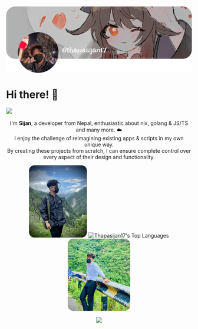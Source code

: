 ![banner](assets/banner.png)

# Hi there! 👋
![](https://komarev.com/ghpvc/?username=thapasijan17)

<p align="center">
  I'm <strong>Sijan</strong>, a developer from Nepal, enthusiastic about nix, golang & JS/TS and many more. ☁️ 
  <br/>I enjoy the challenge of reimagining existing apps & scripts in my own unique way.
  <br/>By creating these projects from scratch, I can ensure complete control over every aspect of their design and functionality.
</p>


<p align="center">
  <img alt="This is me!" src="assets/idx1.png" height="196px">
  <a><img alt="Thapasijan17's Top Languages" src="https://denvercoder1-github-readme-stats.vercel.app/api/top-langs/?username=thapasijan17&langs_count=8&layout=compact&theme=react&hide_border=true&bg_color=0d1117&title_color=A594FD&icon_color=A594FD" height="192px"/></a>
  <img alt="This is me!" src="assets/idx.png" height="196px">
</p>

<p align="center">
  <a href="https://skillicons.dev">
    <img src="https://skillicons.dev/icons?i=nix,c,cpp,lua,golang,bash,linux,svelte,git,neovim,docker,bun,cloudflare,debian,express,figma,graphql,mongodb,mysql,nextjs,nodejs,pnpm,postgres,prisma,react,redux,sqlite,tailwind,vercel,yarn&perline=10" />
  </a>
</p>
